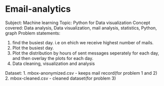 # Email-analytics
Subject: Machine learning
Topic: Python for Data visualization
Concept covered: Data analysis, Data visualization, mail analysis, statistics, Python, graph
Problem statements:
1. find the busiest day. i.e on ehich we receive highest number of mails.
2. Plot the busiest day.
3. Plot the distribution by hours of sent messages seperately for each day, and then overlay the plots for each day.
4. Data cleaning, visualization and analysis

Dataset: 1. mbox-anonymized.csv - keeps mail record(for problem 1 and 2)
         2. mbox-cleaned.csv - cleaned dataset(for problem 3)
